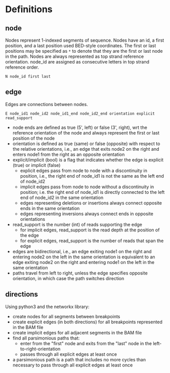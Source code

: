 # Definitions



## node

Nodes represent 1-indexed segments of sequence.  Nodes have an id, a first position, and a last position used BED-style coordinates.  The first or last positions may be specified as `*` to denote that they are the first or last node in the path. Nodes are always represented as top strand reference orientation.  node_id are assigned as consecutive letters in top strand reference order.

```
N node_id first last
```

## edge

Edges are connections between nodes.

```
E node_id1 node_id2 node_id1_end node_id2_end orientation explicit read_support
```

- node ends are defined as true (5', left) or false (3', right), wrt the reference orientation of the node and always represent the first or last position of the node
- orientation is defined as true (same) or false (opposite) with respect to the relative orientations, i.e., an edge that exits node2 on the right and enters node1 from the right as an opposite orientation
- explicit/implicit (bool) is a flag that indicates whether the edge is explicit (true) or implicit (false)
  - explicit edges pass from node to node with a discontinuity in position, i.e., the right end of node_id1 is not the same as the left end of node_id2
  - implicit edges pass from node to node without a discontinuity in position; i.e. the right end of node_id1 is directly connected to the left end of node_id2 in the same orientation
  - edges representing deletions or insertions always connect opposite ends in the same orientation
  - edges representing inversions always connect ends in opposite orientations
- read_support is the number (int) of reads supporting the edge
  - for implicit edges, read_support is the read depth at the position of the edge
  - for explicit edges, read_support is the number of reads that span the edge
- edges are bidirectional, i.e., an edge exiting node1 on the right and entering node2 on the left in the same orientation is equivalent to an edge exiting node2 on the right and entering node1 on the left in the same orientation
- paths travel from left to right, unless the edge specifies opposite orientation, in which case the path switches direction

## directions

Using python3 and the networkx library:
- create nodes for all segments between breakpoints
- create explicit edges (in both directions) for all breakpoints represented in the BAM file
- create implicit edges for all adjacent segments in the BAM file
- find all parsimonious paths that:
  - enter from the "first" node and exits from the "last" node in the left-to-right-orientation
  - passes through all explicit edges at least once
- a parsimonious path is a path that includes no more cycles than necessary to pass through all explicit edges at least once
